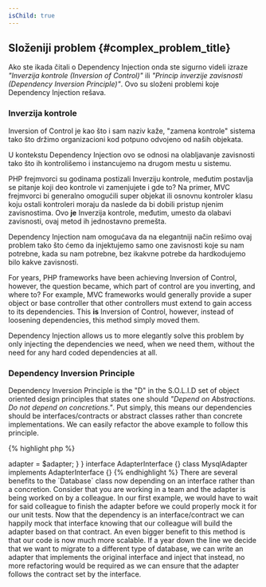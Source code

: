 ```yaml
---
isChild: true
---
```


## Složeniji problem {#complex_problem_title}

Ako ste ikada čitali o Dependency Injection onda ste sigurno videli izraze *"Inverzija kontrole (Inversion of Control)"* ili 
*"Princip inverzije zavisnosti (Dependency Inversion Principle)"*. Ovo su složeni problemi koje Dependency Injection rešava.

### Inverzija kontrole

Inversion of Control je kao što i sam naziv kaže, "zamena kontrole" sistema tako što držimo organizacioni kod potpuno 
odvojeno od naših objekata.

U kontekstu Dependency Injection ovo se odnosi na olabljavanje zavisnosti tako što ih kontrolišemo i instancujemo na 
drugom mestu u sistemu.

PHP frejmvorci su godinama postizali Inverziju kontrole, međutim postavlja se pitanje koji deo kontrole vi zamenjujete
i gde to? Na primer, MVC frejmvorci bi generalno omogućili super objekat ili osnovnu kontroler klasu koju ostali 
kontroleri moraju da naslede da bi dobili pristup njenim zavisnostima. Ovo **je** Inverzija kontrole, međutim, umesto 
da olabavi zavisnosti, ovaj metod ih jednostavno premešta.

Dependency Injection nam omogućava da na elegantniji način rešimo ovaj problem tako što ćemo da injektujemo samo one 
zavisnosti koje su nam potrebne, kada su nam potrebne, bez ikakvne potrebe da hardkodujemo bilo kakve zavisnosti.

For years, PHP frameworks have been achieving Inversion of Control, however, the question became, which part of control
are you inverting, and where to? For example, MVC frameworks would generally provide a super object or base controller that other
controllers must extend to gain access to its dependencies. This **is** Inversion of Control, however, instead of loosening
dependencies, this method simply moved them.

Dependency Injection allows us to more elegantly solve this problem by only injecting the dependencies we need, when we need them,
without the need for any hard coded dependencies at all.

### Dependency Inversion Principle

Dependency Inversion Principle is the "D" in the S.O.L.I.D set of object oriented design principles that states one should
*"Depend on Abstractions. Do not depend on concretions."*. Put simply, this means our dependencies should be interfaces/contracts or abstract
classes rather than concrete implementations. We can easily refactor the above example to follow this principle.

{% highlight php %}
<?php
namespace Database;

class Database
{
    protected $adapter;

    public function __construct(AdapterInterface $adapter)
    {
        $this->adapter = $adapter;
    }
}

interface AdapterInterface {}

class MysqlAdapter implements AdapterInterface {}
{% endhighlight %}

There are several benefits to the `Database` class now depending on an interface rather than a concretion.

Consider that you are working in a team and the adapter is being worked on by a colleague. In our first example, we would have
to wait for said colleague to finish the adapter before we could properly mock it for our unit tests. Now that the dependency
is an interface/contract we can happily mock that interface knowing that our colleague will build the adapter based on that contract.

An even bigger benefit to this method is that our code is now much more scalable. If a year down the line we decide that we
want to migrate to a different type of database, we can write an adapter that implements the original interface and inject that instead,
no more refactoring would be required as we can ensure that the adapter follows the contract set by the interface.

